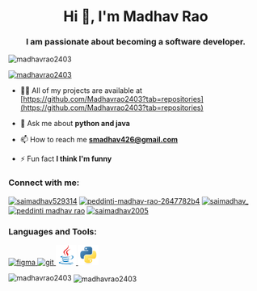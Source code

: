 <h1 align="center">Hi 👋, I'm Madhav Rao</h1>
<h3 align="center">I am passionate about becoming a software developer.</h3>

<p align="left"> <img src="https://komarev.com/ghpvc/?username=madhavrao2403&label=Profile%20views&color=0e75b6&style=flat" alt="madhavrao2403" /> </p>

<p align="left"> <a href="https://github.com/ryo-ma/github-profile-trophy"><img src="https://github-profile-trophy.vercel.app/?username=madhavrao2403" alt="madhavrao2403" /></a> </p>

- 👨‍💻 All of my projects are available at [https://github.com/Madhavrao2403?tab=repositories](https://github.com/Madhavrao2403?tab=repositories)

- 💬 Ask me about **python and java**

- 📫 How to reach me **smadhav426@gmail.com**

- ⚡ Fun fact **I think I'm funny**

<h3 align="left">Connect with me:</h3>
<p align="left">
<a href="https://twitter.com/saimadhav529314" target="blank"><img align="center" src="https://raw.githubusercontent.com/rahuldkjain/github-profile-readme-generator/master/src/images/icons/Social/twitter.svg" alt="saimadhav529314" height="30" width="40" /></a>
<a href="https://linkedin.com/in/peddinti-madhav-rao-2647782b4" target="blank"><img align="center" src="https://raw.githubusercontent.com/rahuldkjain/github-profile-readme-generator/master/src/images/icons/Social/linked-in-alt.svg" alt="peddinti-madhav-rao-2647782b4" height="30" width="40" /></a>
<a href="https://instagram.com/saimadhav_" target="blank"><img align="center" src="https://raw.githubusercontent.com/rahuldkjain/github-profile-readme-generator/master/src/images/icons/Social/instagram.svg" alt="saimadhav_" height="30" width="40" /></a>
<a href="https://www.hackerrank.com/peddinti madhav rao" target="blank"><img align="center" src="https://raw.githubusercontent.com/rahuldkjain/github-profile-readme-generator/master/src/images/icons/Social/hackerrank.svg" alt="peddinti madhav rao" height="30" width="40" /></a>
<a href="https://www.leetcode.com/saimadhav2005" target="blank"><img align="center" src="https://raw.githubusercontent.com/rahuldkjain/github-profile-readme-generator/master/src/images/icons/Social/leet-code.svg" alt="saimadhav2005" height="30" width="40" /></a>
</p>

<h3 align="left">Languages and Tools:</h3>
<p align="left"> <a href="https://www.figma.com/" target="_blank" rel="noreferrer"> <img src="https://www.vectorlogo.zone/logos/figma/figma-icon.svg" alt="figma" width="40" height="40"/> </a> <a href="https://git-scm.com/" target="_blank" rel="noreferrer"> <img src="https://www.vectorlogo.zone/logos/git-scm/git-scm-icon.svg" alt="git" width="40" height="40"/> </a> <a href="https://www.java.com" target="_blank" rel="noreferrer"> <img src="https://raw.githubusercontent.com/devicons/devicon/master/icons/java/java-original.svg" alt="java" width="40" height="40"/> </a> <a href="https://www.python.org" target="_blank" rel="noreferrer"> <img src="https://raw.githubusercontent.com/devicons/devicon/master/icons/python/python-original.svg" alt="python" width="40" height="40"/> </a> </p>

<p><img align="left" src="https://github-readme-stats.vercel.app/api/top-langs?username=madhavrao2403&show_icons=true&locale=en&layout=compact" alt="madhavrao2403" /></p>

<p>&nbsp;<img align="center" src="https://github-readme-stats.vercel.app/api?username=madhavrao2403&show_icons=true&locale=en" alt="madhavrao2403" /></p>
